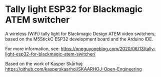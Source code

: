 # Tally light ESP32 for Blackmagic ATEM switcher
A wireless (WiFi) tally light for Blackmagic Design ATEM video switchers, based on the M5StickC ESP32 development board and the Arduino IDE.

For more information, see:
https://oneguyoneblog.com/2020/06/13/tally-light-esp32-for-blackmagic-atem-switcher/

Based on the work of Kasper Skårhøj:
https://github.com/kasperskaarhoj/SKAARHOJ-Open-Engineering
